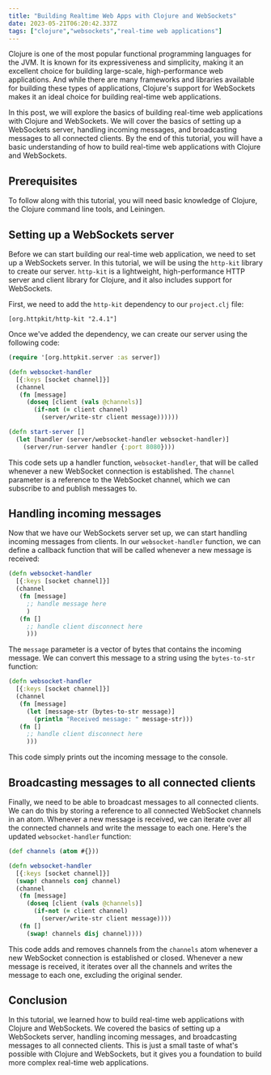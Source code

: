 ```yaml
---
title: "Building Realtime Web Apps with Clojure and WebSockets"
date: 2023-05-21T06:20:42.337Z
tags: ["clojure","websockets","real-time web applications"]
---
```


Clojure is one of the most popular functional programming languages for the JVM. It is known for its expressiveness and simplicity, making it an excellent choice for building large-scale, high-performance web applications. And while there are many frameworks and libraries available for building these types of applications, Clojure's support for WebSockets makes it an ideal choice for building real-time web applications.

In this post, we will explore the basics of building real-time web applications with Clojure and WebSockets. We will cover the basics of setting up a WebSockets server, handling incoming messages, and broadcasting messages to all connected clients. By the end of this tutorial, you will have a basic understanding of how to build real-time web applications with Clojure and WebSockets.

## Prerequisites

To follow along with this tutorial, you will need basic knowledge of Clojure, the Clojure command line tools, and Leiningen.

## Setting up a WebSockets server

Before we can start building our real-time web application, we need to set up a WebSockets server. In this tutorial, we will be using the `http-kit` library to create our server. `http-kit` is a lightweight, high-performance HTTP server and client library for Clojure, and it also includes support for WebSockets.

First, we need to add the `http-kit` dependency to our `project.clj` file:

```
[org.httpkit/http-kit "2.4.1"]
```

Once we've added the dependency, we can create our server using the following code:

```clojure
(require '[org.httpkit.server :as server])

(defn websocket-handler
  [{:keys [socket channel]}]
  (channel
   (fn [message]
     (doseq [client (vals @channels)]
       (if-not (= client channel)
         (server/write-str client message))))))

(defn start-server []
  (let [handler (server/websocket-handler websocket-handler)]
    (server/run-server handler {:port 8080})))
```

This code sets up a handler function, `websocket-handler`, that will be called whenever a new WebSocket connection is established. The `channel` parameter is a reference to the WebSocket channel, which we can subscribe to and publish messages to.

## Handling incoming messages

Now that we have our WebSockets server set up, we can start handling incoming messages from clients. In our `websocket-handler` function, we can define a callback function that will be called whenever a new message is received:

```clojure
(defn websocket-handler
  [{:keys [socket channel]}]
  (channel
   (fn [message]
     ;; handle message here
     )
   (fn []
     ;; handle client disconnect here
     )))
```

The `message` parameter is a vector of bytes that contains the incoming message. We can convert this message to a string using the `bytes-to-str` function:

```clojure
(defn websocket-handler
  [{:keys [socket channel]}]
  (channel
   (fn [message]
     (let [message-str (bytes-to-str message)]
       (println "Received message: " message-str)))
   (fn []
     ;; handle client disconnect here
     )))
```

This code simply prints out the incoming message to the console.

## Broadcasting messages to all connected clients

Finally, we need to be able to broadcast messages to all connected clients. We can do this by storing a reference to all connected WebSocket channels in an atom. Whenever a new message is received, we can iterate over all the connected channels and write the message to each one. Here's the updated `websocket-handler` function:

```clojure
(def channels (atom #{}))

(defn websocket-handler
  [{:keys [socket channel]}]
  (swap! channels conj channel)
  (channel
   (fn [message]
     (doseq [client (vals @channels)]
       (if-not (= client channel)
         (server/write-str client message))))
   (fn []
     (swap! channels disj channel))))
```

This code adds and removes channels from the `channels` atom whenever a new WebSocket connection is established or closed. Whenever a new message is received, it iterates over all the channels and writes the message to each one, excluding the original sender.

## Conclusion

In this tutorial, we learned how to build real-time web applications with Clojure and WebSockets. We covered the basics of setting up a WebSockets server, handling incoming messages, and broadcasting messages to all connected clients. This is just a small taste of what's possible with Clojure and WebSockets, but it gives you a foundation to build more complex real-time web applications.
